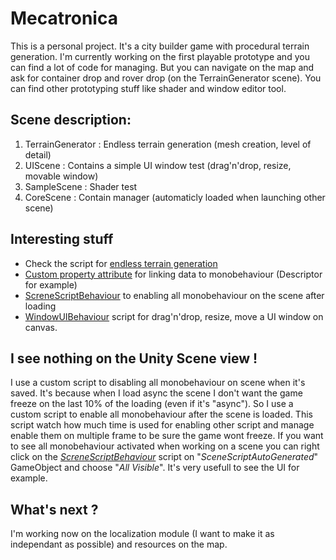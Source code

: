 # Mecatronica
This is a personal project. It's a city builder game with procedural terrain generation. I'm currently working on the first playable prototype and you can find a lot of code for managing. But you can navigate on the map and ask for container drop and rover drop (on the TerrainGenerator scene).
You can find other prototyping stuff like shader and window editor tool.

## Scene description:
1. TerrainGenerator : Endless terrain generation (mesh creation, level of detail)
2. UIScene : Contains a simple UI window test (drag'n'drop, resize, movable window)
3. SampleScene : Shader test
4. CoreScene : Contain manager (automaticly loaded when launching other scene)

## Interesting stuff
* Check the script for [endless terrain generation](https://github.com/viveleltsi/Mecatronica/blob/master/Assets/Scripts/Terrain/EndlessTerrainGenerator.cs)
* [Custom property attribute](https://github.com/viveleltsi/Mecatronica/blob/master/Assets/Modules/Manager/Decorator/LinkToScriptableObjectDrawer.cs) for linking data to monobehaviour (Descriptor for example)
* [ScreneScriptBehaviour](https://github.com/viveleltsi/Mecatronica/blob/master/Assets/Modules/SceneSmoothLoader/Scripts/SceneScriptBehaviour.cs) to enabling all monobehaviour on the scene after loading
* [WindowUIBehaviour](https://github.com/viveleltsi/Mecatronica/blob/master/Assets/Modules/UIWindow/Scripts/WindowUIBehaviour.cs) script for drag'n'drop, resize, move a UI window on canvas.

## I see nothing on the Unity Scene view !
I use a custom script to disabling all monobehaviour on scene when it's saved. It's because when I load async the scene I don't want the game freeze on the last 10% of the loading (even if it's "async"). So I use a custom script to enable all monobehaviour after the scene is loaded. This script watch how much time is used for enabling other script and manage enable them on multiple frame to be sure the game wont freeze. If you want to see all monobehaviour activated when working on a scene you can right click on the *[ScreneScriptBehaviour](https://github.com/viveleltsi/Mecatronica/blob/master/Assets/Modules/SceneSmoothLoader/Scripts/SceneScriptBehaviour.cs)* script on "*SceneScriptAutoGenerated*" GameObject and choose "*All Visible*". It's very usefull to see the UI for example.

## What's next ?
I'm working now on the localization module (I want to make it as independant as possible) and resources on the map.

